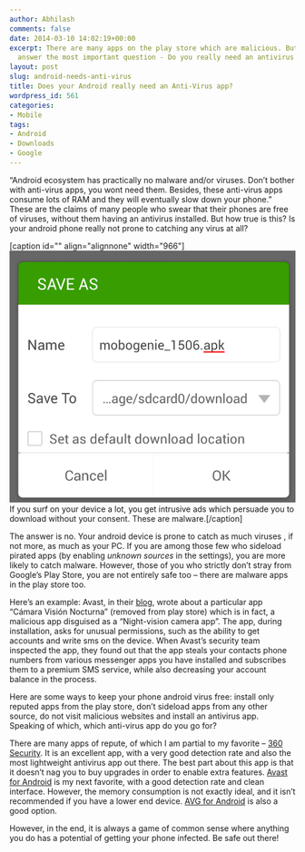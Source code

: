```yaml
---
author: Abhilash
comments: false
date: 2014-03-10 14:02:19+00:00
excerpt: There are many apps on the play store which are malicious. But does that
  answer the most important question - Do you really need an antivirus for android?
layout: post
slug: android-needs-anti-virus
title: Does your Android really need an Anti-Virus app?
wordpress_id: 561
categories:
- Mobile
tags:
- Android
- Downloads
- Google
---
```


“Android ecosystem has practically no malware and/or viruses. Don’t bother with anti-virus apps, you wont need them. Besides, these anti-virus apps consume lots of RAM and they will eventually slow down your phone.” These are the claims of many people who swear that their phones are free of viruses, without them having an antivirus installed. But how true is this? Is your android phone really not prone to catching any virus at all?

[caption id="" align="alignnone" width="966"][![Download_malware](images/Download_malware_thumb.png)](http://img.techcovered.org/tc/Download_malware.png) If you surf on your device a lot, you get intrusive ads which persuade you to download without your consent. These are malware.[/caption]

The answer is no. Your android device is prone to catch as much viruses , if not more, as much as your PC. If you are among those few who sideload pirated apps (by enabling _unknown sources_ in the settings), you are more likely to catch malware. However, those of you who strictly don’t stray from Google’s Play Store, you are not entirely safe too – there are malware apps in the play store too.

Here’s an example: Avast, in their [blog](https://blog.avast.com/2014/03/07/google-play-whats-the-newest-threat-on-the-official-android-market/), wrote about a particular app “Cámara Visión Nocturna” (removed from play store) which is in fact, a malicious app disguised as a “Night-vision camera app”. The app, during installation, asks for unusual permissions, such as the ability to get accounts and write sms on the device. When Avast’s security team inspected the app, they found out that the app steals your contacts phone numbers from various messenger apps you have installed and subscribes them to a premium SMS service, while also decreasing your account balance in the process.

Here are some ways to keep your phone android virus free: install only reputed apps from the play store, don’t sideload apps from any other source, do not visit malicious websites and install an antivirus app. Speaking of which, which anti-virus app do you go for?

There are many apps of repute, of which I am partial to my favorite – [360 Security](https://play.google.com/store/apps/details?id=com.qihoo.security). It is an excellent app, with a very good detection rate and also the most lightweight antivirus app out there. The best part about this app is that it doesn’t nag you to buy upgrades in order to enable extra features. [Avast for Android](https://play.google.com/store/apps/details?id=com.avast.android.mobilesecurity) is my next favorite, with a good detection rate and clean interface. However, the memory consumption is not exactly ideal, and it isn’t recommended if you have a lower end device. [AVG for Android](https://play.google.com/store/apps/details?id=com.antivirus) is also a good option.

However, in the end, it is always a game of common sense where anything you do has a potential of getting your phone infected. Be safe out there!
